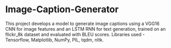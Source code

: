 # Image-Caption-Generator
This project develops a model to generate image captions using a VGG16 CNN for image features and an LSTM RNN for text generation, trained on an flickr_8k dataset and evaluated with BLEU scores. Libraries used - Tensorflow, Matplotlib, NumPy, PIL, tqdm, nltk.
